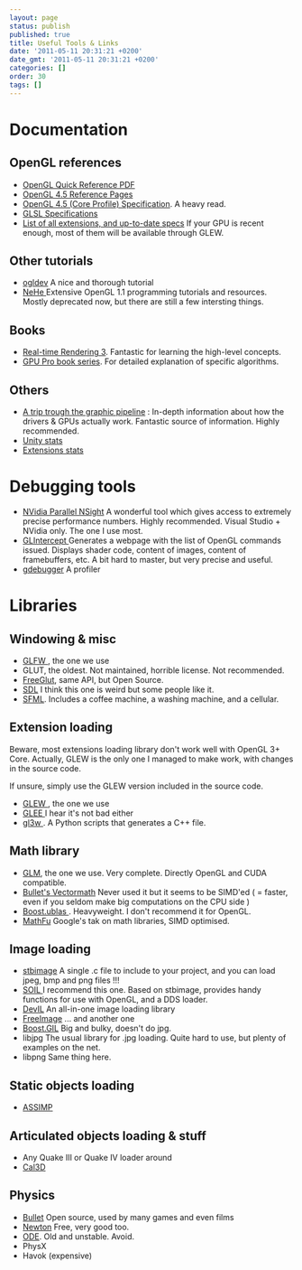 ```yaml
---
layout: page
status: publish
published: true
title: Useful Tools & Links
date: '2011-05-11 20:31:21 +0200'
date_gmt: '2011-05-11 20:31:21 +0200'
categories: []
order: 30
tags: []
---
```


# Documentation



## OpenGL references


* [OpenGL Quick Reference PDF](http://www.opengl.org/sdk/docs/reference_card/opengl45-reference-card.pdf)
* [OpenGL 4.5 Reference Pages](http://www.opengl.org/sdk/docs/man4/)
* [OpenGL 4.5 (Core Profile) Specification](https://www.khronos.org/registry/OpenGL/specs/gl/glspec45.core.pdf). A heavy read.
* [GLSL Specifications](https://www.khronos.org/registry/OpenGL/specs/gl/GLSLangSpec.4.50.pdf)
* [List of all extensions, and up-to-date specs](http://www.opengl.org/registry/) If your GPU is recent enough, most of them will be available through GLEW.


## Other tutorials


* [ogldev](http://ogldev.atspace.co.uk/index.html) A nice and thorough tutorial
* [NeHe ](http://nehe.gamedev.net/)Extensive OpenGL 1.1 programming tutorials and resources. Mostly deprecated now, but there are still a few intersting things.


## Books


* [Real-time Rendering 3](http://www.realtimerendering.com/). Fantastic for learning the high-level concepts.
* [GPU Pro book series](http://gpupro.blogspot.fr/). For detailed explanation of specific algorithms.

## Others


* [A trip trough the graphic pipeline](http://fgiesen.wordpress.com/2011/07/09/a-trip-through-the-graphics-pipeline-2011-index/) : In-depth information about how the drivers & GPUs actually work. Fantastic source of information. Highly recommended.
* [Unity stats](https://hwstats.unity3d.com/)
* [Extensions stats](http://gpuinfo.org/)


# Debugging tools


* [NVidia Parallel NSight](http://developer.nvidia.com/nvidia-parallel-nsight) A wonderful tool which gives access to extremely precise performance numbers. Highly recommended. Visual Studio + NVidia only. The one I use most.
* [GLIntercept ](http://glintercept.nutty.org/) Generates a webpage with the list of OpenGL commands issued. Displays shader code, content of images, content of framebuffers, etc. A bit hard to master, but very precise and useful.
* [gdebugger](http://www.gremedy.com/) A profiler


# Libraries


## Windowing & misc

* [GLFW ](http://www.glfw.org/), the one we use
* GLUT, the oldest. Not maintained, horrible license. Not recommended.
* [FreeGlut](http://freeglut.sourceforge.net/), same API, but Open Source.
* [SDL](http://www.libsdl.org/) I think this one is weird but some people like it.
* [SFML](http://www.sfml-dev.org/index-fr.php). Includes a coffee machine, a washing machine, and a cellular.

## Extension loading

Beware, most extensions loading library don't work well with OpenGL 3+ Core. Actually, GLEW is the only one I managed to make work, with changes in the source code.

If unsure, simply use the GLEW version included in the source code.

* [GLEW ](http://glew.sourceforge.net/), the one we use
* [GLEE ](http://elf-stone.com/glee.php)I hear it's not bad either
* [gl3w ](https://github.com/skaslev/gl3w/wiki). A Python scripts that generates a C++ file.

## Math library

* [GLM](http://glm.g-truc.net/), the one we use. Very complete. Directly OpenGL and CUDA compatible.
* [Bullet's Vectormath](http://bulletphysics.com/Bullet/BulletFull/) Never used it but it seems to be SIMD'ed ( = faster, even if you seldom make big computations on the CPU side )
* [Boost.ublas ](http://www.boost.org/). Heavyweight. I don't recommend it for OpenGL.
* [MathFu](https://google.github.io/mathfu/) Google's tak on math libraries, SIMD optimised.

## Image loading

* [stbimage](http://nothings.org/) A single .c file to include to your project, and you can load jpeg, bmp and png files !!!
* [SOIL ](http://www.lonesock.net/soil.html)I recommend this one. Based on stbimage, provides handy functions for use with OpenGL, and a DDS loader.
* [DevIL](http://openil.sourceforge.net/) An all-in-one image loading library
* [FreeImage](http://freeimage.sourceforge.net/) ... and another one
* [Boost.GIL](http://www.boost.org/) Big and bulky, doesn't do jpg.
* libjpg The usual library for .jpg loading. Quite hard to use, but plenty of examples on the net.
* libpng Same thing here.

## Static objects loading

* [ASSIMP ](http://assimp.sourceforge.net/)

## Articulated objects loading & stuff

* Any Quake III or Quake IV loader around
* [Cal3D](http://gna.org/projects/cal3d/)


## Physics


* [Bullet](http://bulletphysics.org/wordpress/) Open source, used by many games and even films
* [Newton](http://newtondynamics.com/forum/newton.php) Free, very good too.
* [ODE](http://www.ode.org/). Old and unstable. Avoid.
* PhysX
* Havok (expensive)

